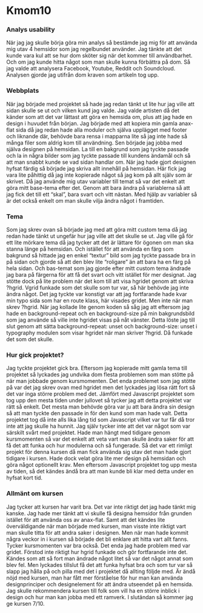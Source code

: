 Kmom10
===============================

<h3>Analys usability</h3>
<p>När jag jag skulle börja göra min analys så bestämde jag mig för att använda mig utav 4 hemsidor som jag regelbundet använder. Jag tänkte att det kunde vara kul att se hur dom sköter sig när det kommer till användbarhet. Och om jag kunde hitta något som man skulle kunna förbättra på dom. Så jag valde att analysera Facebook, Youtube, Reddit och Soundcloud. Analysen gjorde jag utifrån dom kraven som artikeln tog upp.</p>
<h3>Webbplats</h3>
<p>När jag började med projektet så hade jag redan tänkt ut lite hur jag ville att sidan skulle se ut och vilken kund jag valde. Jag valde artisten då det känder som att det var lättast att göra en hemsida om, plus att jag hade en design i huvudet från början. Jag började med att kopiera min gamla anax-flat sida då jag redan hade alla moduler och själva upplägget med footer och liknande där, behövde bara rensa i mapparna lite så jag inte hade så många filer som aldrig kom till användning. Sen började jag jobba med själva designen på hemsidan. La till en bakgrund som jag tyckte passade och la in några bilder som jag tyckte passade till kundens ändamål och så att man snabbt kunde se vad sidan handlar om. När jag hade gjort designen hyfsat färdig så började jag skriva allt innehåll på hemsidan. Här fick jag vara lite påhittig då jag inte kopierade något så jag kom på allt själv som är skrivet. Då jag använde mig utav variabler till temat så var det enkelt att göra mitt base-tema efter det. Genom att bara ändra på variablerna så att jag fick det till ett “skal”, bara svart och vitt nästan. Med hjälp av variabler så är det också enkelt om man skulle vilja ändra något i framtiden.</p>
<h3>Tema</h3>
<p>Som jag skrev ovan så började jag med att göra mitt custom tema då jag redan hade tänkt ut ungefär hur jag ville att det skulle se ut. Jag ville gå för ett lite mörkare tema då jag tycker att det är lättare för ögonen om man ska stanna länge på hemsidan. Och istället för att använda en färg som bakgrund så hittade jag en enkel “textur” bild som jag tyckte passade bra in på sidan och gjorde så att den blev lite “roligare” än att bara ha en färg på hela sidan. Och bas-temat som jag gjorde efter mitt custom tema ändrade jag bara på färgerna för att få det svart och vitt istället för mer designat. Jag stötte dock på lite problem när det kom till att visa hgridet genom att skriva ?hgrid. Vgrid funkade som det skulle som tur var, så här behövde jag inte ändra något. Det jag tyckte var konstigt var att jag fortfarande hade kvar min typo sida som har en route klass, här visades gridet. Men inte när man skrev ?hgrid.
När jag kollade lite genom koden så såg jag att eftersom jag hade en background-repeat och en background-size på min bakgrundsbild som jag använde så ville inte hgridet visas på nåt vänster. Detta löste jag till slut genom att sätta background-repeat: unset och background-size: unset i typography modulen som visar hgridet när man skriver ?hgrid. Då funkade det som det skulle.</p>
<h3>Hur gick projektet?</h3>
<p>Jag tyckte projektet gick bra. Eftersom jag kopierade mitt gamla tema till projektet så lyckades jag undvika dom flesta problemen som man stötte på när man jobbade genom kursmomenten. Det enda problemet som jag stötte på var det jag skrev ovan med hgridet men det lyckades jag lösa rätt fort så det var inga större problem med det. Jämfört med Javascript projektet som tog upp den mesta tiden under jullovet så tycker jag att detta projektet var rätt så enkelt. Det mesta man behövde göra var ju att bara ändra sin design så att man tyckte den passade in för den kund som man hade valt. Detta projektet tog då inte alls lika lång tid som Javascript vilket var tur får då tror inte att jag skulle ha hunnit. Jag själv tycker inte att det var något som var särskilt svårt med projektet. Hade man hängt med tidigare genom kursmomenten så var det enkelt att veta vart man skulle ändra saker för att få det att funka och hur modulerna och så fungerade. Så det var ett rimligt projekt för denna kursen då man fick använda sig utav det man hade gjort tidigare i kursen.
Hade dock velat göra lite mer design på hemsidan och göra något optionellt krav. Men eftersom Javascript projektet tog upp mesta av tiden, så det kändes ändå bra att man kunde bli klar med detta under en hyfsat kort tid.</p>
<h3>Allmänt om kursen</h3>
<p>Jag tycker att kursen har varit bra. Det var inte riktigt det jag hade tänkt mig kanske. Jag hade mer tänkt att vi skulle få designa hemsidor från grunden istället för att använda oss av anax-flat. Samt att det kändes lite överväldigande när man började med kursen, man visste inte riktigt vart man skulle titta för att andra saker i designen. Men när man hade kommit några veckor in i kursen så började det bli enklare att hitta vart allt fanns. Tycker kursmomenten var bra också. Det enda jag hade problem med var gridet. Förstod inte riktigt hur hgrid funkade och gör fortfarande inte det. Kändes som att så fort man ändrade något litet så var det något annat som blev fel. Men lyckades tillslut få det att funka hyfsat bra och som tur var så slapp jag hålla på och pilla med det i projektet då allting följde med.
Är ändå nöjd med kursen, man har fått mer förståelse för hur man kan använda designprinciper och designelement för att ändra utseendet på en hemsida. Jag skulle rekommendera kursen till folk som vill ha en större inblick i design och hur man kan jobba med ett ramverk. I slutändan så kommer jag ge kursen 7/10.</p>
